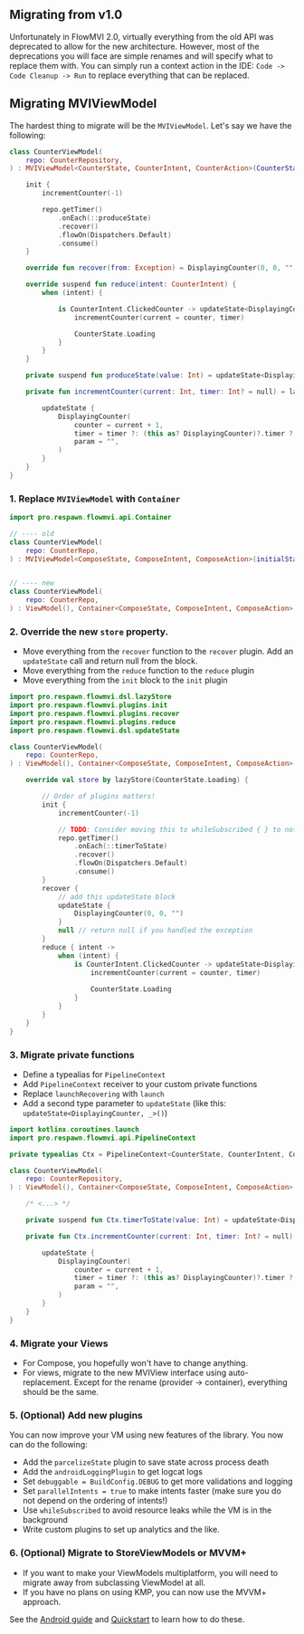 ## Migrating from v1.0

Unfortunately in FlowMVI 2.0, virtually everything from the old API was deprecated to allow for the new architecture.
However, most of the deprecations you will face are simple renames and will specify what to replace them with.
You can simply run a context action in the IDE: `Code -> Code Cleanup -> Run` to replace everything that can be
replaced.

## Migrating MVIViewModel

The hardest thing to migrate will be the `MVIViewModel`. Let's say we have the following:

```kotlin
class CounterViewModel(
    repo: CounterRepository,
) : MVIViewModel<CounterState, CounterIntent, CounterAction>(CounterState.Loading) {

    init {
        incrementCounter(-1)

        repo.getTimer()
            .onEach(::produceState)
            .recover()
            .flowOn(Dispatchers.Default)
            .consume()
    }

    override fun recover(from: Exception) = DisplayingCounter(0, 0, "")

    override suspend fun reduce(intent: CounterIntent) {
        when (intent) {

            is CounterIntent.ClickedCounter -> updateState<DisplayingCounter> {
                incrementCounter(current = counter, timer)

                CounterState.Loading
            }
        }
    }

    private suspend fun produceState(value: Int) = updateState<DisplayingCounter> { copy(timer = value) }

    private fun incrementCounter(current: Int, timer: Int? = null) = launchRecovering {

        updateState {
            DisplayingCounter(
                counter = current + 1,
                timer = timer ?: (this as? DisplayingCounter)?.timer ?: 0,
                param = "",
            )
        }
    }
}
```

### 1. Replace `MVIViewModel` with `Container`

```kotlin
import pro.respawn.flowmvi.api.Container

// ---- old
class CounterViewModel(
    repo: CounterRepo,
) : MVIViewModel<ComposeState, ComposeIntent, ComposeAction>(initialState = Loading)


// ---- new
class CounterViewModel(
    repo: CounterRepo,
) : ViewModel(), Container<ComposeState, ComposeIntent, ComposeAction>
```

### 2. Override the new `store` property.

* Move everything from the `recover` function to the `recover` plugin.
  Add an `updateState` call and return null from the block.
* Move everything from the `reduce` function to the `reduce` plugin
* Move everything from the `init` block to the `init` plugin

```kotlin
import pro.respawn.flowmvi.dsl.lazyStore
import pro.respawn.flowmvi.plugins.init
import pro.respawn.flowmvi.plugins.recover
import pro.respawn.flowmvi.plugins.reduce
import pro.respawn.flowmvi.dsl.updateState

class CounterViewModel(
    repo: CounterRepo,
) : ViewModel(), Container<ComposeState, ComposeIntent, ComposeAction> {

    override val store by lazyStore(CounterState.Loading) {

        // Order of plugins matters!
        init {
            incrementCounter(-1)

            // TODO: Consider moving this to whileSubscribed { } to not leak resources when the app is in background.
            repo.getTimer()
                .onEach(::timerToState)
                .recover()
                .flowOn(Dispatchers.Default)
                .consume()
        }
        recover {
            // add this updateState block
            updateState {
                DisplayingCounter(0, 0, "")
            }
            null // return null if you handled the exception
        }
        reduce { intent ->
            when (intent) {
                is CounterIntent.ClickedCounter -> updateState<DisplayingCounter> {
                    incrementCounter(current = counter, timer)
                    
                    CounterState.Loading
                }
            }
        }
    }
}
```

### 3. Migrate private functions

* Define a typealias for `PipelineContext`
* Add `PipelineContext` receiver to your custom private functions
* Replace `launchRecovering` with `launch`
* Add a second type parameter to `updateState` (like this: `updateState<DisplayingCounter, _>()`)

```kotlin
import kotlinx.coroutines.launch
import pro.respawn.flowmvi.api.PipelineContext

private typealias Ctx = PipelineContext<CounterState, CounterIntent, CounterAction>

class CounterViewModel(
    repo: CounterRepository,
) : ViewModel(), Container<ComposeState, ComposeIntent, ComposeAction> {

    /* <...> */

    private suspend fun Ctx.timerToState(value: Int) = updateState<DisplayingCounter, _> { copy(timer = value) }

    private fun Ctx.incrementCounter(current: Int, timer: Int? = null) = launch {

        updateState {
            DisplayingCounter(
                counter = current + 1,
                timer = timer ?: (this as? DisplayingCounter)?.timer ?: 0,
                param = "",
            )
        }
    }
}
```

### 4. Migrate your Views

* For Compose, you hopefully won't have to change anything.
* For views, migrate to the new MVIView interface using auto-replacement. Except for the rename (provider -> container),
  everything should be the same.

### 5. (Optional) Add new plugins

You can now improve your VM using new features of the library. You now can do the following:

* Add the `parcelizeState` plugin to save state across process death
* Add the `androidLoggingPlugin` to get logcat logs
* Set `debuggable = BuildConfig.DEBUG` to get more validations and logging
* Set `parallelIntents = true` to make intents faster (make sure you do not depend on the ordering of intents!)
* Use `whileSubscribed` to avoid resource leaks while the VM is in the background
* Write custom plugins to set up analytics and the like.

### 6. (Optional) Migrate to StoreViewModels or MVVM+

* If you want to make your ViewModels multiplatform, you will need to migrate away from subclassing ViewModel at all.
* If you have no plans on using KMP, you can now use the MVVM+ approach.

See the [Android guide](android.md) and [Quickstart](quickstart.md) to learn how to do these.
